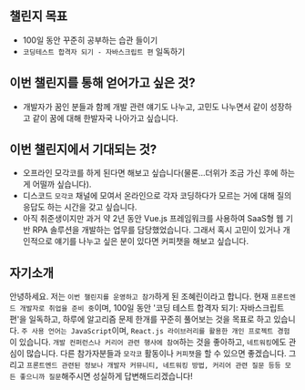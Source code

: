 ## 챌린지 목표

- 100일 동안 꾸준히 공부하는 습관 들이기
- `코딩테스트 합격자 되기 - 자바스크립트 편` 일독하기

## 이번 챌린지를 통해 얻어가고 싶은 것?

- 개발자가 꿈인 분들과 함께 개발 관련 얘기도 나누고, 고민도 나누면서 같이 성장하고 같이 꿈에 대해 한발자국 나아가고 싶습니다.

## 이번 챌린지에서 기대되는 것?

- 오프라인 모각코를 하게 된다면 해보고 싶습니다(물론...더위가 조금 가신 후에 하는 게 어떨까 싶습니다).
- 디스코드 `모각코` 채널에 모여서 온라인으로 각자 코딩하다가 모르는 거에 대해 질의응답도 하는 시간을 갖고 싶습니다.
- 아직 취준생이지만 과거 약 2년 동안 Vue.js 프레임워크를 사용하여 SaaS형 웹 기반 RPA 솔루션을 개발하는 업무를 담당했었습니다. 그래서 혹시 고민이 있거나 개인적으로 얘기를 나누고 싶은 분이 있다면 커피챗을 해보고 싶습니다.

## 자기소개

안녕하세요. 저는 `이번 챌린지를 운영하고 참가`하게 된 조혜린이라고 합니다. 현재 `프론트엔드 개발자로 취업을 준비 중`이며, 100일 동안 '코딩 테스트 합격자 되기: 자바스크립트 편'을 일독하고, 하루에 알고리즘 문제 한개를 꾸준히 풀어보는 것을 목표로 하고 있습니다. `주 사용 언어는 JavaScript`이며, `React.js 라이브러리를 활용한 개인 프로젝트 경험`이 있습니다. `개발 컨퍼런스나 커리어 관련 행사에 참여`하는 것을 좋아하고, `네트워킹`에도 관심이 많습니다. 다른 참가자분들과 `모각코` 활동이나 `커피챗`을 할 수 있으면 좋겠습니다. 그리고 `프론트엔드 관련된 정보나 개발자 커뮤니티, 네트워킹 방법, 커리어 관련 질문 등등 모든 좋으니까 질문`해주시면 성실하게 답변해드리겠습니다!
